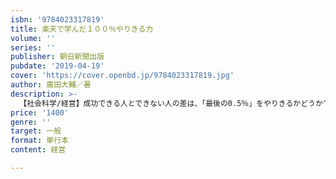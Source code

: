 ```yaml
---
isbn: '9784023317819'
title: 楽天で学んだ１００％やりきる力
volume: ''
series: ''
publisher: 朝日新聞出版
pubdate: '2019-04-19'
cover: 'https://cover.openbd.jp/9784023317819.jpg'
author: 廣田大輔／著
description: >-
  【社会科学/経営】成功できる人とできない人の差は、「最後の0.5％」をやりきるかどうかで決まる。楽天のグローバル化などに貢献した著者が、楽天で学んだ「一番大事なこと」を解説し、「やりきる力」を高めて100人に１人の成功者になるための方法を伝授。
price: '1400'
genre: ''
target: 一般
format: 単行本
content: 経営

---
```

